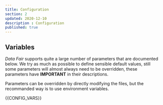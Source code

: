 ```yaml
---
title: Configuration
section: 2
updated: 2020-12-10
description : Configuration
published: true
---
```


## Variables

*Data&nbsp;Fair* supports quite a large number of parameters that are documented below. We try as much as possible to define sensible default values, still some parameters will almost always need to be overridden, these parameters have **IMPORTANT** in their descriptions.

Parameters can be overridden by directly modifying the files, but the recommanded way is to use environment variables.

{{CONFIG_VARS}}
